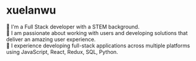# xuelanwu

:seedling: I'm a Full Stack developer with a STEM background. <br />
:seedling: I am passionate about working with users and developing solutions that deliver an amazing user experience. <br />
:seedling: I experience developing full-stack applications across multiple platforms using JavaScript, React, Redux, SQL, Python.

